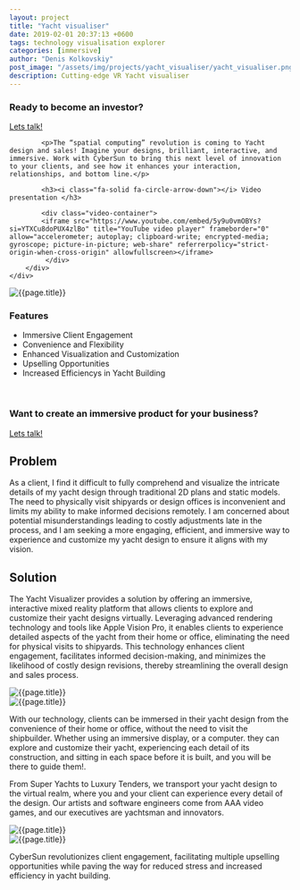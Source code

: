 ```yaml
---
layout: project
title: "Yacht visualiser"
date: 2019-02-01 20:37:13 +0600
tags: technology visualisation explorer
categories: [immersive]
author: "Denis Kolkovskiy"
post_image: "/assets/img/projects/yacht_visualiser/yacht_visualiser.png"
description: Cutting-edge VR Yacht visualiser
---
```

<div class="row">
	<div class="col-xl-6 col-lg-12">
		<h3><i class="fa-solid fa-trophy"></i> Ready to become an investor? </h3>
    </div>
    <div class="col-xl-6 col-lg-12">
		 <div class="top-btn">
			<a href="/pages/contact">Lets talk!</a>
			</div>
    </div>
</div>

<div class="row">
    <div class="col-md-12">
        <div class="service-details mb-40">
			
            <p>The “spatial computing” revolution is coming to Yacht design and sales! Imagine your designs, brilliant, interactive, and immersive. Work with CyberSun to bring this next level of innovation to your clients, and see how it enhances your interaction, relationships, and bottom line.</p>
            
			<h3><i class="fa-solid fa-circle-arrow-down"></i> Video presentation </h3>
			
			<div class="video-container">
		   	<iframe src="https://www.youtube.com/embed/5y9u0vmOBYs?si=YTXCu8doPUX4zlBo" title="YouTube video player" frameborder="0" allow="accelerometer; autoplay; clipboard-write; encrypted-media; gyroscope; picture-in-picture; web-share" referrerpolicy="strict-origin-when-cross-origin" allowfullscreen></iframe>
			 </div>
		</div>
    </div>
</div>
<div class="row">
    <div class="col-xl-6 col-lg-12">
			<div class="s-details-img mb-30"><img src="{{site.baseurl}}/assets/img/projects/yacht_visualiser/boat_3.png" alt="{{page.title}}"></div>
    </div>
    <div class="col-xl-6 col-lg-12">
        <div class="service-details mb-40">
            <h3><i class="fa-solid fa-trophy"></i> Features</h3>
            <ul>
                <li><span class="lnr lnr-star"></span> Immersive Client Engagement</li>
                <li><span class="lnr lnr-star"></span> Convenience and Flexibility</li>
                <li><span class="lnr lnr-star"></span> Enhanced Visualization and Customization</li>
                <li><span class="lnr lnr-star"></span> Upselling Opportunities</li>
                <li><span class="lnr lnr-star"></span> Increased Efficiencys in Yacht Building</li>
            </ul>
            <p>&nbsp;</p>
        </div>
    </div>
</div>

<div class="row">
	<div class="col-xl-6 col-lg-12">
		<h3><i class="fa-solid fa-trophy"></i> Want to create an immersive product for your business? </h3> 
    </div>
    <div class="col-xl-6 col-lg-12">
		 <div class="top-btn">
			<a href="/pages/contact">Lets talk!</a>
			</div>
    </div>
</div>


<h2><i class="fa-solid fa-triangle-exclamation"></i> Problem</h2>
<p> As a client, I find it difficult to fully comprehend and visualize the intricate details of my yacht design through traditional 2D plans and static models. The need to physically visit shipyards or design offices is inconvenient and limits my ability to make informed decisions remotely. I am concerned about potential misunderstandings leading to costly adjustments late in the process, and I am seeking a more engaging, efficient, and immersive way to experience and customize my yacht design to ensure it aligns with my vision.</p>

<h2><i class="fa-solid fa-square-poll-vertical"></i> Solution</h2>

<p><i class="fa-regular fa-star"></i> The Yacht Visualizer provides a solution by offering an immersive, interactive mixed reality platform that allows clients to explore and customize their yacht designs virtually. Leveraging advanced rendering technology and tools like Apple Vision Pro, it enables clients to experience detailed aspects of the yacht from their home or office, eliminating the need for physical visits to shipyards. This technology enhances client engagement, facilitates informed decision-making, and minimizes the likelihood of costly design revisions, thereby streamlining the overall design and sales process. </p>

<div class="row">
<div class="col-xl-6 col-lg-12">
        <div class="s-details-img mb-30"><img src="{{site.baseurl}}/assets/img/projects/yacht_visualiser/tablet_customization.png" alt="{{page.title}}"></div>
</div>
<div class="col-xl-6 col-lg-12">
	<div class="s-details-img mb-30"><img src="{{site.baseurl}}/assets/img/projects/yacht_visualiser/AVP.png" alt="{{page.title}}"></div>
</div>
</div>


<p><i class="fa-regular fa-star"></i> With our technology, clients can be immersed in their yacht design from the convenience of their home or office, without the need to visit the shipbuilder. Whether using an immersive display, or a computer. they can explore and customize their yacht, experiencing each detail of its construction, 
and sitting in each space before it is built, and you will be there to guide them!.</p>

<p><i class="fa-regular fa-star"></i> From Super Yachts to Luxury Tenders, we transport your yacht design to the virtual realm, where you and your client can experience every detail of the design. Our artists and software engineers come from AAA video games, and our executives are yachtsman and innovators.</p>

<div class="row">
<div class="col-xl-6 col-lg-12">
        <div class="s-details-img mb-30"><img src="{{site.baseurl}}/assets/img/projects/yacht_visualiser/boat_1.png" alt="{{page.title}}"></div>
</div>
<div class="col-xl-6 col-lg-12">
	<div class="s-details-img mb-30"><img src="{{site.baseurl}}/assets/img/projects/yacht_visualiser/boat_4.png" alt="{{page.title}}"></div>
</div>
</div>

<p><i class="fa-regular fa-star"></i> CyberSun revolutionizes client engagement, facilitating multiple upselling opportunities while paving the way for reduced stress and increased efficiency in yacht building.</p>





